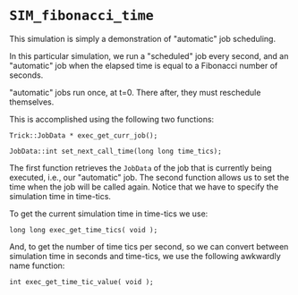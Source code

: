 # ```SIM_fibonacci_time```

This simulation is simply a demonstration of "automatic" job scheduling.

In this particular simulation, we run a "scheduled" job every second, 
and an "automatic" job when the elapsed time is equal to a Fibonacci number of seconds.

"automatic" jobs run once, at t=0. There after, they must reschedule themselves.

This is accomplished using the following two functions:

```
Trick::JobData * exec_get_curr_job();
```
```
JobData::int set_next_call_time(long long time_tics);
```
The first function retrieves the ```JobData``` of the job that is currently being executed, i.e., our "automatic" job. The second function allows us to set the time  when the job will be called again. Notice that we have to specify the simulation time in time-tics.

To get the current simulation time in time-tics we use:

```
long long exec_get_time_tics( void );
```

And, to get the number of time tics per second, so we can convert between simulation time in seconds and time-tics, we use the following awkwardly name function:

```
int exec_get_time_tic_value( void );
```

